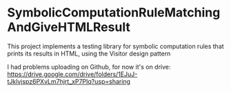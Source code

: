 # SymbolicComputationRuleMatchingAndGiveHTMLResult
This project implements a testing library for symbolic computation rules that prints its results in HTML, using the Visitor design pattern

I had problems uploading on Github, for now it's on drive:
https://drive.google.com/drive/folders/1EJuJ-tJklvjspz6PXvLm7hjrt_xP7PIq?usp=sharing
